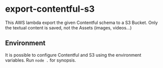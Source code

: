 # export-contentful-s3

This AWS lambda export the given Contentful schema to a S3 Bucket.
Only the textual content is saved, not the Assets (images, videos...)

## Environment

It is possible to configure Contentful and S3 using the environment variables.
Run `node .` for synopsis.
